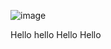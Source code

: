 ![image](https://github.com/Pushpendra5326/Excel-1/assets/145826060/6b1d4280-639d-4ab8-a779-156b61e96c10)

Hello
hello
Hello
Hello

